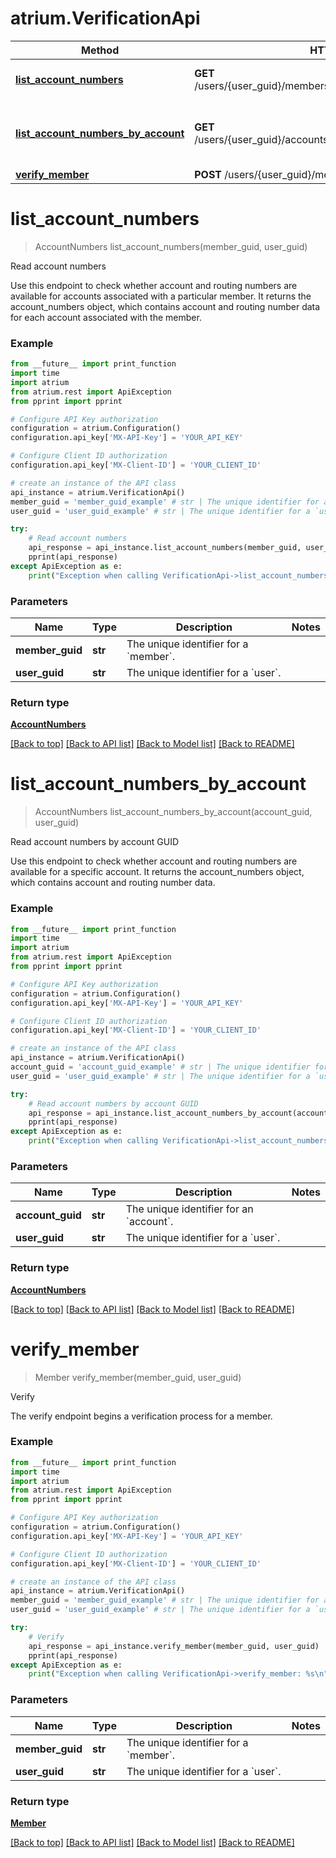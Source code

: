 # atrium.VerificationApi

Method | HTTP request | Description
------------- | ------------- | -------------
[**list_account_numbers**](VerificationApi.md#list_account_numbers) | **GET** /users/{user_guid}/members/{member_guid}/account_numbers | Read account numbers
[**list_account_numbers_by_account**](VerificationApi.md#list_account_numbers_by_account) | **GET** /users/{user_guid}/accounts/{account_guid}/account_numbers | Read account numbers by account GUID
[**verify_member**](VerificationApi.md#verify_member) | **POST** /users/{user_guid}/members/{member_guid}/verify | Verify


# **list_account_numbers**
> AccountNumbers list_account_numbers(member_guid, user_guid)

Read account numbers

Use this endpoint to check whether account and routing numbers are available for accounts associated with a particular member. It returns the account_numbers object, which contains account and routing number data for each account associated with the member.

### Example
```python
from __future__ import print_function
import time
import atrium
from atrium.rest import ApiException
from pprint import pprint

# Configure API Key authorization
configuration = atrium.Configuration()
configuration.api_key['MX-API-Key'] = 'YOUR_API_KEY'

# Configure Client ID authorization
configuration.api_key['MX-Client-ID'] = 'YOUR_CLIENT_ID'

# create an instance of the API class
api_instance = atrium.VerificationApi()
member_guid = 'member_guid_example' # str | The unique identifier for a `member`.
user_guid = 'user_guid_example' # str | The unique identifier for a `user`.

try:
    # Read account numbers
    api_response = api_instance.list_account_numbers(member_guid, user_guid)
    pprint(api_response)
except ApiException as e:
    print("Exception when calling VerificationApi->list_account_numbers: %s\n" % e)
```

### Parameters

Name | Type | Description  | Notes
------------- | ------------- | ------------- | -------------
 **member_guid** | **str**| The unique identifier for a &#x60;member&#x60;. | 
 **user_guid** | **str**| The unique identifier for a &#x60;user&#x60;. | 

### Return type

[**AccountNumbers**](AccountNumbers.md)

[[Back to top]](#) [[Back to API list]](../README.md#documentation-for-api-endpoints) [[Back to Model list]](../README.md#documentation-for-models) [[Back to README]](../README.md)

# **list_account_numbers_by_account**
> AccountNumbers list_account_numbers_by_account(account_guid, user_guid)

Read account numbers by account GUID

Use this endpoint to check whether account and routing numbers are available for a specific account. It returns the account_numbers object, which contains account and routing number data.

### Example
```python
from __future__ import print_function
import time
import atrium
from atrium.rest import ApiException
from pprint import pprint

# Configure API Key authorization
configuration = atrium.Configuration()
configuration.api_key['MX-API-Key'] = 'YOUR_API_KEY'

# Configure Client ID authorization
configuration.api_key['MX-Client-ID'] = 'YOUR_CLIENT_ID'

# create an instance of the API class
api_instance = atrium.VerificationApi()
account_guid = 'account_guid_example' # str | The unique identifier for an `account`.
user_guid = 'user_guid_example' # str | The unique identifier for a `user`.

try:
    # Read account numbers by account GUID
    api_response = api_instance.list_account_numbers_by_account(account_guid, user_guid)
    pprint(api_response)
except ApiException as e:
    print("Exception when calling VerificationApi->list_account_numbers_by_account: %s\n" % e)
```

### Parameters

Name | Type | Description  | Notes
------------- | ------------- | ------------- | -------------
 **account_guid** | **str**| The unique identifier for an &#x60;account&#x60;. | 
 **user_guid** | **str**| The unique identifier for a &#x60;user&#x60;. | 

### Return type

[**AccountNumbers**](AccountNumbers.md)

[[Back to top]](#) [[Back to API list]](../README.md#documentation-for-api-endpoints) [[Back to Model list]](../README.md#documentation-for-models) [[Back to README]](../README.md)

# **verify_member**
> Member verify_member(member_guid, user_guid)

Verify

The verify endpoint begins a verification process for a member.

### Example
```python
from __future__ import print_function
import time
import atrium
from atrium.rest import ApiException
from pprint import pprint

# Configure API Key authorization
configuration = atrium.Configuration()
configuration.api_key['MX-API-Key'] = 'YOUR_API_KEY'

# Configure Client ID authorization
configuration.api_key['MX-Client-ID'] = 'YOUR_CLIENT_ID'

# create an instance of the API class
api_instance = atrium.VerificationApi()
member_guid = 'member_guid_example' # str | The unique identifier for a `member`.
user_guid = 'user_guid_example' # str | The unique identifier for a `user`.

try:
    # Verify
    api_response = api_instance.verify_member(member_guid, user_guid)
    pprint(api_response)
except ApiException as e:
    print("Exception when calling VerificationApi->verify_member: %s\n" % e)
```

### Parameters

Name | Type | Description  | Notes
------------- | ------------- | ------------- | -------------
 **member_guid** | **str**| The unique identifier for a &#x60;member&#x60;. | 
 **user_guid** | **str**| The unique identifier for a &#x60;user&#x60;. | 

### Return type

[**Member**](Member.md)

[[Back to top]](#) [[Back to API list]](../README.md#documentation-for-api-endpoints) [[Back to Model list]](../README.md#documentation-for-models) [[Back to README]](../README.md)

